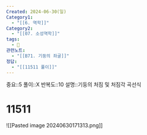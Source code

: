 ```yaml
---
Created: 2024-06-30(일)
Category1:
  - "[[6. 역학]]"
Category2:
  - "[[07. 소성역학]]"
tags:
  - 🧮
관련노트:
  - "[[B71. 기둥의 좌굴]]"
정답:
  - "[[11511 풀이]]"
---
```

중요::5
풀이::X
반복도::10
설명::기둥의 처짐 및 처짐각 곡선식
#  11511

![[Pasted image 20240630171313.png]]